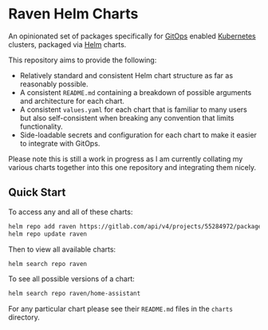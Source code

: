# Raven Helm Charts

An opinionated set of packages specifically for [GitOps](https://about.gitlab.com/topics/gitops/) enabled [Kubernetes](https://kubernetes.io/) clusters, packaged via [Helm](https://helm.sh/) charts.

This repository aims to provide the following:

- Relatively standard and consistent Helm chart structure as far as reasonably possible.
- A consistent `README.md` containing a breakdown of possible arguments and architecture for each chart.
- A consistent `values.yaml` for each chart that is familiar to many users but also self-consistent when breaking any convention that limits functionality.
- Side-loadable secrets and configuration for each chart to make it easier to integrate with GitOps.

Please note this is still a work in progress as I am currently collating my various charts together into this one repository and integrating them nicely.

## Quick Start

To access any and all of these charts:

```bash
helm repo add raven https://gitlab.com/api/v4/projects/55284972/packages/helm/stable
helm repo update raven
```

Then to view all available charts:

```bash
helm search repo raven
```

To see all possible versions of a chart:

```bash
helm search repo raven/home-assistant
```

For any particular chart please see their `README.md` files in the `charts` directory.

